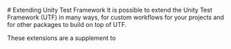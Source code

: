                                                                                                                                                                                                                                                                                                                                                                                                                                                                                                                                 # Extending Unity Test Framework
It is possible to extend the Unity Test Framework (UTF) in many ways, for custom workflows for your projects and for other packages to build on top of UTF.

These extensions are a supplement to